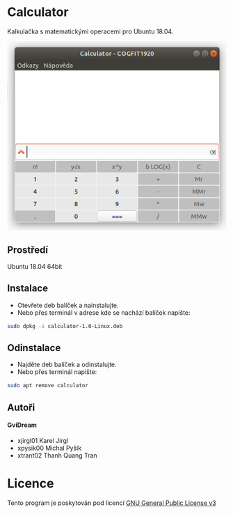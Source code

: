 # Calculator

Kalkulačka s matematickými operacemi pro Ubuntu 18.04.

![Calculator GUI](https://github.com/F3lda/vut-fit-ivs-project2/blob/master/screenshot.png)

## Prostředí

Ubuntu 18.04 64bit

## Instalace

* Otevřete deb balíček a nainstalujte.
* Nebo přes terminál v adrese kde se nachází balíček napište: 
```bash 
sudo dpkg -i calculator-1.0-Linux.deb
```

## Odinstalace

* Najděte deb balíček a odinstalujte.
* Nebo přes terminál napište: 
```bash 
sudo apt remove calculator 
```

## Autoři

#### GviDream
- xjirgl01 Karel Jirgl
- xpysik00 Michal Pyšík 
- xtrant02 Thanh Quang Tran 

# Licence

Tento program je poskytován pod licencí [GNU General Public License v3](LICENSE.txt)
